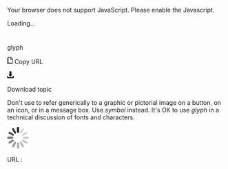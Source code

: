 Your browser does not support JavaScript. Please enable the Javascript.

Loading...

# 

glyph

![Copy URL](glyph_files/Copy.png)
Copy URL

![Download](glyph_files/Download.png)

Download topic

Don't use to refer generically to a graphic or pictorial image on a button, on an icon, or in a message box. Use *symbol* instead. It's OK to use *glyph* in a technical discussion of fonts and characters.

![In progress](glyph_files/activity-large.gif)

URL :
